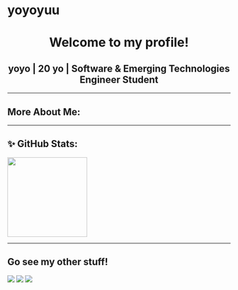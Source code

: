 # yoyoyuu

<div align="center">
  <h1 align="center">Welcome to my profile!</h1>
  <h2 align="center">yoyo | 20 yo | Software & Emerging Technologies Engineer Student</h2>
</div>

---

## More About Me:

---

## ✨ GitHub Stats:

<p align="left">
<a href="https://github.com/tessarivas">
  <img height="180em" src="https://github-readme-stats.vercel.app/api/top-langs/?username=tessarivas&layout=compact&langs_count=8&theme=algolia"/>
</a>
</p>

---

## Go see my other stuff!
<p align="left">
  <a href="https://www.linkedin.com/in/teresa-rivas-gómez-072458294/"><img src="https://img.shields.io/badge/LinkedIn-0077B5?style=for-the-badge&logo=linkedin&logoColor=white"></a>
  <a href="mailto:rivas.teresa@hotmail.com"><img src="https://img.shields.io/badge/Mail-e322d3?style=for-the-badge&logo=gmail&logoColor=white"></a>
  <a href="https://github.com/tessarivas"><img src="https://img.shields.io/badge/GitHub-711fcf?style=for-the-badge&logo=github&logoColor=white"></a>
</p>